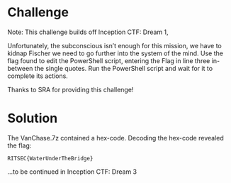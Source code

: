 # Challenge

Note: This challenge builds off Inception CTF: Dream 1,

Unfortunately, the subconscious isn’t enough for this mission, we have to kidnap Fischer we need to go further into the system of the mind. Use the flag found to edit the PowerShell script, entering the Flag in line three in-between the single quotes. Run the PowerShell script and wait for it to complete its actions.

Thanks to SRA for providing this challenge!

# Solution

The VanChase.7z contained a hex-code. Decoding the hex-code revealed the flag:

`RITSEC{WaterUnderTheBridge}`

...to be continued in Inception CTF: Dream 3

